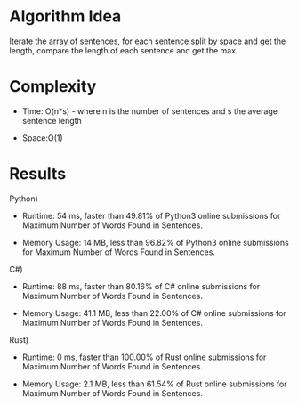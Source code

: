 # Algorithm Idea

Iterate the array of sentences, for each sentence split by space and get the length, compare the length of each sentence and get the max.

# Complexity

- Time: O(n\*s) - where n is the number of sentences and s the average sentence length

- Space:O(1)

# Results

Python)

- Runtime: 54 ms, faster than 49.81% of Python3 online submissions for Maximum Number of Words Found in Sentences.

- Memory Usage: 14 MB, less than 96.82% of Python3 online submissions for Maximum Number of Words Found in Sentences.

C#)

- Runtime: 88 ms, faster than 80.16% of C# online submissions for Maximum Number of Words Found in Sentences.

- Memory Usage: 41.1 MB, less than 22.00% of C# online submissions for Maximum Number of Words Found in Sentences.

Rust)

- Runtime: 0 ms, faster than 100.00% of Rust online submissions for Maximum Number of Words Found in Sentences.

- Memory Usage: 2.1 MB, less than 61.54% of Rust online submissions for Maximum Number of Words Found in Sentences.
